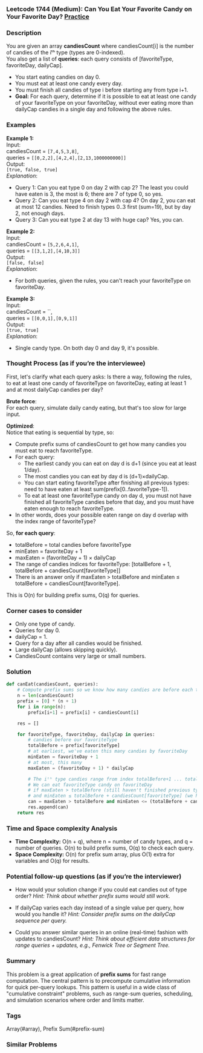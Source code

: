 ### Leetcode 1744 (Medium): Can You Eat Your Favorite Candy on Your Favorite Day? [Practice](https://leetcode.com/problems/can-you-eat-your-favorite-candy-on-your-favorite-day)

### Description  
You are given an array **candiesCount** where candiesCount[i] is the number of candies of the iᵗʰ type (types are 0-indexed).  
You also get a list of **queries**: each query consists of [favoriteType, favoriteDay, dailyCap].  
- You start eating candies on day 0.
- You must eat at least one candy every day.
- You must finish all candies of type i before starting any from type i+1.
- **Goal:** For each query, determine if it is possible to eat at least one candy of your favoriteType on your favoriteDay, without ever eating more than dailyCap candies in a single day and following the above rules.

### Examples  

**Example 1:**  
Input:  
candiesCount = `[7,4,5,3,8]`,  
queries = `[[0,2,2],[4,2,4],[2,13,1000000000]]`  
Output:  
`[true, false, true]`  
*Explanation*:  
- Query 1: Can you eat type 0 on day 2 with cap 2? The least you could have eaten is 3, the most is 6; there are 7 of type 0, so yes.
- Query 2: Can you eat type 4 on day 2 with cap 4? On day 2, you can eat at most 12 candies. Need to finish types 0..3 first (sum=19), but by day 2, not enough days.
- Query 3: Can you eat type 2 at day 13 with huge cap? Yes, you can.

**Example 2:**  
Input:  
candiesCount = `[5,2,6,4,1]`,  
queries = `[[3,1,2],[4,10,3]]`  
Output:  
`[false, false]`  
*Explanation*:  
- For both queries, given the rules, you can't reach your favoriteType on favoriteDay.

**Example 3:**  
Input:  
candiesCount = ``,  
queries = `[[0,0,1],[0,9,1]]`  
Output:  
`[true, true]`  
*Explanation*:  
- Single candy type. On both day 0 and day 9, it's possible.

### Thought Process (as if you’re the interviewee)  
First, let's clarify what each query asks: Is there a way, following the rules, to eat at least one candy of favoriteType on favoriteDay, eating at least 1 and at most dailyCap candies per day?

**Brute force**:  
For each query, simulate daily candy eating, but that's too slow for large input.

**Optimized**:  
Notice that eating is sequential by type, so:
- Compute prefix sums of candiesCount to get how many candies you must eat to reach favoriteType.
- For each query:
  - The earliest candy you can eat on day d is d+1 (since you eat at least 1/day).
  - The most candies you can eat by day d is (d+1)×dailyCap.
  - You can start eating favoriteType after finishing all previous types: need to have eaten at least sum(prefix[0..favoriteType-1]).
  - To eat at least one favoriteType candy on day d, you must not have finished all favoriteType candies before that day, and you must have eaten enough to reach favoriteType.
- In other words, does your possible eaten range on day d overlap with the index range of favoriteType?

So, **for each query**:
- totalBefore = total candies before favoriteType
- minEaten = favoriteDay + 1
- maxEaten = (favoriteDay + 1) × dailyCap
- The range of candies indices for favoriteType: [totalBefore + 1, totalBefore + candiesCount[favoriteType]]
- There is an answer only if maxEaten > totalBefore and minEaten ≤ totalBefore + candiesCount[favoriteType].

This is O(n) for building prefix sums, O(q) for queries.

### Corner cases to consider  
- Only one type of candy.
- Queries for day 0.
- dailyCap = 1.
- Query for a day after all candies would be finished.
- Large dailyCap (allows skipping quickly).
- CandiesCount contains very large or small numbers.


### Solution

```python
def canEat(candiesCount, queries):
    # Compute prefix sums so we know how many candies are before each type
    n = len(candiesCount)
    prefix = [0] * (n + 1)
    for i in range(n):
        prefix[i+1] = prefix[i] + candiesCount[i]

    res = []

    for favoriteType, favoriteDay, dailyCap in queries:
        # candies before our favoriteType
        totalBefore = prefix[favoriteType]
        # at earliest, we've eaten this many candies by favoriteDay
        minEaten = favoriteDay + 1
        # at most, this many
        maxEaten = (favoriteDay + 1) * dailyCap

        # The iᵗʰ type candies range from index totalBefore+1 ... totalBefore+candiesCount[i]
        # We can eat favoriteType candy on favoriteDay
        # if maxEaten > totalBefore (still haven't finished previous types)
        # and minEaten ≤ totalBefore + candiesCount[favoriteType] (we haven't run out)
        can = maxEaten > totalBefore and minEaten <= (totalBefore + candiesCount[favoriteType])
        res.append(can)
    return res
```

### Time and Space complexity Analysis  

- **Time Complexity:** O(n + q), where n = number of candy types, and q = number of queries. O(n) to build prefix sums, O(q) to check each query.
- **Space Complexity:** O(n) for prefix sum array, plus O(1) extra for variables and O(q) for results.

### Potential follow-up questions (as if you’re the interviewer)  

- How would your solution change if you could eat candies out of type order?
  *Hint: Think about whether prefix sums would still work.*

- If dailyCap varies each day instead of a single value per query, how would you handle it?
  *Hint: Consider prefix sums on the dailyCap sequence per query.*

- Could you answer similar queries in an online (real-time) fashion with updates to candiesCount?
  *Hint: Think about efficient data structures for range queries + updates, e.g., Fenwick Tree or Segment Tree.*

### Summary
This problem is a great application of **prefix sums** for fast range computation. The central pattern is to precompute cumulative information for quick per-query lookups. This pattern is useful in a wide class of "cumulative constraint" problems, such as range-sum queries, scheduling, and simulation scenarios where order and limits matter.

### Tags
Array(#array), Prefix Sum(#prefix-sum)

### Similar Problems
